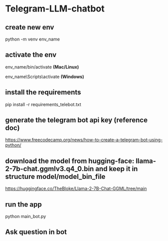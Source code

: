 # Telegram-LLM-chatbot

## create new env 
python -m venv env_name

## activate the env
env_name/bin/activate **(Mac/Linux)**

env_name\Scripts\activate **(Windows)**

## install the requirements
pip install -r requirements_telebot.txt

## generate the telegram bot api key (reference doc)
https://www.freecodecamp.org/news/how-to-create-a-telegram-bot-using-python/

## download the model from hugging-face: llama-2-7b-chat.ggmlv3.q4_0.bin and keep it in structure model/model_bin_file
https://huggingface.co/TheBloke/Llama-2-7B-Chat-GGML/tree/main

## run the app
python main_bot.py 

## Ask question in bot
